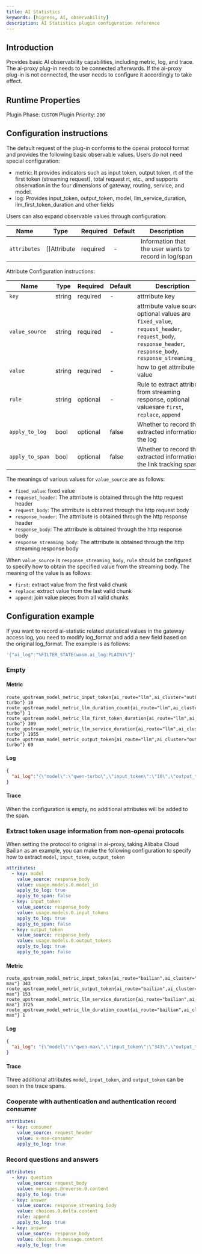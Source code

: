```yaml
---
title: AI Statistics
keywords: [higress, AI, observability]
description: AI Statistics plugin configuration reference
---
```


## Introduction
Provides basic AI observability capabilities, including metric, log, and trace. The ai-proxy plug-in needs to be connected afterwards. If the ai-proxy plug-in is not connected, the user needs to configure it accordingly to take effect.

## Runtime Properties

Plugin Phase: `CUSTOM`
Plugin Priority: `200`

## Configuration instructions
The default request of the plug-in conforms to the openai protocol format and provides the following basic observable values. Users do not need special configuration:

- metric: It provides indicators such as input token, output token, rt of the first token (streaming request), total request rt, etc., and supports observation in the four dimensions of gateway, routing, service, and model.
- log: Provides input_token, output_token, model, llm_service_duration, llm_first_token_duration and other fields

Users can also expand observable values ​​through configuration:

| Name             | Type  | Required | Default | Description |
|----------------|-------|------|-----|------------------------|
| `attributes` | []Attribute | required  | -   | Information that the user wants to record in log/span |

Attribute Configuration instructions:

| Name             | Type  | Required | Default | Description |
|----------------|-------|-----|-----|------------------------|
| `key`         | string | required  | -   | attrribute key           |
| `value_source` | string | required  | -   | attrribute value source, optional values ​​are `fixed_value`, `request_header`, `request_body`, `response_header`, `response_body`, `response_streaming_body`             |
| `value`      | string | required  | -   | how to get attrribute value |
| `rule`      | string | optional  | -   | Rule to extract attribute from streaming response, optional values ​​are `first`, `replace`, `append`|
| `apply_to_log`      | bool | optional  | false  | Whether to record the extracted information in the log |
| `apply_to_span`      | bool | optional  | false  | Whether to record the extracted information in the link tracking span |

The meanings of various values for `value_source` ​​are as follows:

- `fixed_value`: fixed value
- `requeset_header`: The attrribute is obtained through the http request header
- `request_body`: The attrribute is obtained through the http request body
- `response_header`: The attrribute is obtained through the http response header
- `response_body`: The attrribute is obtained through the http response body
- `response_streaming_body`: The attrribute is obtained through the http streaming response body


When `value_source` is `response_streaming_body`, `rule` should be configured to specify how to obtain the specified value from the streaming body. The meaning of the value is as follows:

- `first`: extract value from the first valid chunk 
- `replace`: extract value from the last valid chunk 
- `append`: join value pieces from all valid chunks

## Configuration example
If you want to record ai-statistic related statistical values ​​​​in the gateway access log, you need to modify log_format and add a new field based on the original log_format. The example is as follows:

```yaml
'{"ai_log":"%FILTER_STATE(wasm.ai_log:PLAIN)%"}'
```

### Empty
#### Metric
```
route_upstream_model_metric_input_token{ai_route="llm",ai_cluster="outbound|443||qwen.dns",ai_model="qwen-turbo"} 10
route_upstream_model_metric_llm_duration_count{ai_route="llm",ai_cluster="outbound|443||qwen.dns",ai_model="qwen-turbo"} 1
route_upstream_model_metric_llm_first_token_duration{ai_route="llm",ai_cluster="outbound|443||qwen.dns",ai_model="qwen-turbo"} 309
route_upstream_model_metric_llm_service_duration{ai_route="llm",ai_cluster="outbound|443||qwen.dns",ai_model="qwen-turbo"} 1955
route_upstream_model_metric_output_token{ai_route="llm",ai_cluster="outbound|443||qwen.dns",ai_model="qwen-turbo"} 69
```

#### Log
```json
{
  "ai_log":"{\"model\":\"qwen-turbo\",\"input_token\":\"10\",\"output_token\":\"69\",\"llm_first_token_duration\":\"309\",\"llm_service_duration\":\"1955\"}"
}
```

#### Trace
When the configuration is empty, no additional attributes will be added to the span.

### Extract token usage information from non-openai protocols
When setting the protocol to original in ai-proxy, taking Alibaba Cloud Bailian as an example, you can make the following configuration to specify how to extract `model`, `input_token`, `output_token`

```yaml
attributes:
  - key: model
    value_source: response_body
    value: usage.models.0.model_id
    apply_to_log: true
    apply_to_span: false
  - key: input_token
    value_source: response_body
    value: usage.models.0.input_tokens
    apply_to_log: true
    apply_to_span: false
  - key: output_token
    value_source: response_body
    value: usage.models.0.output_tokens
    apply_to_log: true
    apply_to_span: false
```
#### Metric
```
route_upstream_model_metric_input_token{ai_route="bailian",ai_cluster="qwen",ai_model="qwen-max"} 343
route_upstream_model_metric_output_token{ai_route="bailian",ai_cluster="qwen",ai_model="qwen-max"} 153
route_upstream_model_metric_llm_service_duration{ai_route="bailian",ai_cluster="qwen",ai_model="qwen-max"} 3725
route_upstream_model_metric_llm_duration_count{ai_route="bailian",ai_cluster="qwen",ai_model="qwen-max"} 1
```

#### Log
```json
{
  "ai_log": "{\"model\":\"qwen-max\",\"input_token\":\"343\",\"output_token\":\"153\",\"llm_service_duration\":\"19110\"}"  
}
```

#### Trace
Three additional attributes `model`, `input_token`, and `output_token` can be seen in the trace spans.

### Cooperate with authentication and authentication record consumer
```yaml
attributes:
  - key: consumer
    value_source: request_header
    value: x-mse-consumer
    apply_to_log: true
```

### Record questions and answers
```yaml
attributes:
  - key: question 
    value_source: request_body
    value: messages.@reverse.0.content
    apply_to_log: true
  - key: answer
    value_source: response_streaming_body
    value: choices.0.delta.content
    rule: append
    apply_to_log: true
  - key: answer
    value_source: response_body
    value: choices.0.message.content
    apply_to_log: true
```